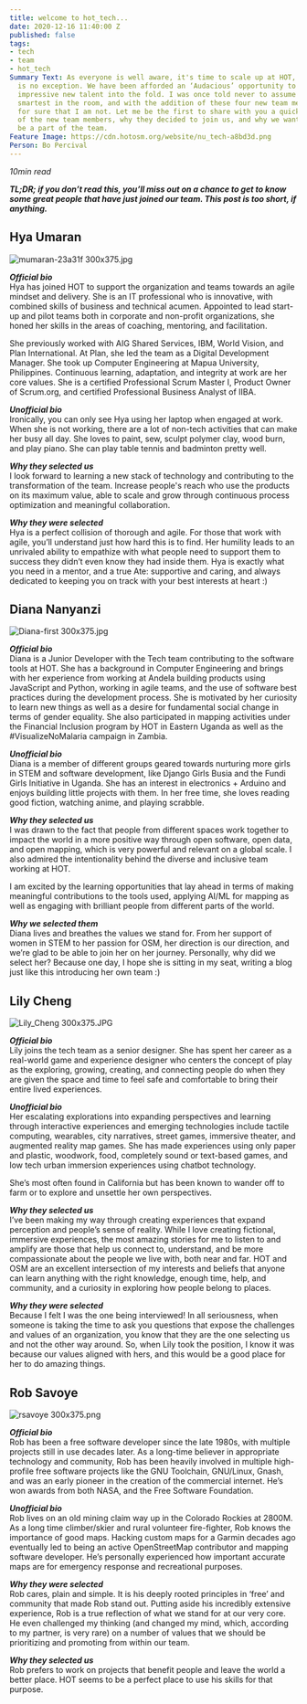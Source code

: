 ```yaml
---
title: welcome to hot_tech...
date: 2020-12-16 11:40:00 Z
published: false
tags:
- tech
- team
- hot_tech
Summary Text: As everyone is well aware, it's time to scale up at HOT, and hot_tech
  is no exception. We have been afforded an ‘Audacious’ opportunity to welcome some
  impressive new talent into the fold. I was once told never to assume you're the
  smartest in the room, and with the addition of these four new team members, I know
  for sure that I am not. Let me be the first to share with you a quick intro to each
  of the new team members, why they decided to join us, and why we wanted them to
  be a part of the team.
Feature Image: https://cdn.hotosm.org/website/nu_tech-a8bd3d.png
Person: Bo Percival
---
```


*10min read*

***TL;DR; if you don’t read this, you’ll miss out on a chance to get to know some great people that have just joined our team. This post is too short, if anything.***

## Hya Umaran
![mumaran-23a31f 300x375.jpg](https://cdn.hotosm.org/website/mumaran-23a31f+300x375.jpg)

***Official bio***\
Hya has joined HOT to support the organization and teams towards an agile mindset and delivery. She is an IT professional who is innovative, with combined skills of business and technical acumen. Appointed to lead start-up and pilot teams both in corporate and non-profit organizations, she honed her skills in the areas of coaching, mentoring, and facilitation.

She previously worked with AIG Shared Services, IBM, World Vision, and Plan International. At Plan, she led the team as a Digital Development Manager. She took up Computer Engineering at Mapua University, Philippines. Continuous learning, adaptation, and integrity at work are her core values. She is a certified Professional Scrum Master I, Product Owner of Scrum.org, and certified Professional Business Analyst of IIBA.

***Unofficial bio***\
Ironically, you can only see Hya using her laptop when engaged at work. When she is not working, there are a lot of non-tech activities that can make her busy all day. She loves to paint, sew, sculpt polymer clay, wood burn, and play piano. She can play table tennis and badminton pretty well.

***Why they selected us***\
I look forward to learning a new stack of technology and contributing to the transformation of the team. Increase people's reach who use the products on its maximum value, able to scale and grow through continuous process optimization and meaningful collaboration.

***Why they were selected***\
Hya is a perfect collision of thorough and agile. For those that work with agile, you’ll understand just how hard this is to find. Her humility leads to an unrivaled ability to empathize with what people need to support them to success they didn’t even know they had inside them. Hya is exactly what you need in a mentor, and a true Ate: supportive and caring, and always dedicated to keeping you on track with your best interests at heart :)

## Diana Nanyanzi
![Diana-first 300x375.jpg](https://cdn.hotosm.org/website/Diana-first+300x375.jpg)

***Official bio***\
Diana is a Junior Developer with the Tech team contributing to the software tools at HOT. She has a background in Computer Engineering and brings with her experience from working at Andela building products using JavaScript and Python, working in agile teams, and the use of software best practices during the development process. She is motivated by her curiosity to learn new things as well as a desire for fundamental social change in terms of gender equality. She also participated in mapping activities under the Financial Inclusion program by HOT in Eastern Uganda as well as the #VisualizeNoMalaria campaign in Zambia.

***Unofficial bio***\
Diana is a member of different groups geared towards nurturing more girls in STEM and software development, like Django Girls Busia and the Fundi Girls Initiative in Uganda. She has an interest in electronics \+ Arduino and enjoys building little projects with them. In her free time, she loves reading good fiction, watching anime, and playing scrabble.

***Why they selected us***\
I was drawn to the fact that people from different spaces work together to impact the world in a more positive way through open software, open data, and open mapping, which is very powerful and relevant on a global scale. I also admired the intentionality behind the diverse and inclusive team working at HOT.

I am excited by the learning opportunities that lay ahead in terms of making meaningful contributions to the tools used, applying AI/ML for mapping as well as engaging with brilliant people from different parts of the world.

***Why we selected them***\
Diana lives and breathes the values we stand for. From her support of women in STEM to her passion for OSM, her direction is our direction, and we’re glad to be able to join her on her journey. Personally, why did we select her? Because one day, I hope she is sitting in my seat, writing a blog just like this introducing her own team :)

## Lily Cheng
![Lily_Cheng 300x375.JPG](https://cdn.hotosm.org/website/Lily_Cheng+300x375.JPG)

***Official bio***\
Lily joins the tech team as a senior designer. She has spent her career as a real-world game and experience designer who centers the concept of play as the exploring, growing, creating, and connecting people do when they are given the space and time to feel safe and comfortable to bring their entire lived experiences.

***Unofficial bio***\
Her escalating explorations into expanding perspectives and learning through interactive experiences and emerging technologies include tactile computing, wearables, city narratives, street games, immersive theater, and augmented reality map games. She has made experiences using only paper and plastic, woodwork, food, completely sound or text-based games, and low tech urban immersion experiences using chatbot technology.

She’s most often found in California but has been known to wander off to farm or to explore and unsettle her own perspectives.

***Why they selected us***\
I’ve been making my way through creating experiences that expand perception and people’s sense of reality. While I love creating fictional, immersive experiences, the most amazing stories for me to listen to and amplify are those that help us connect to, understand, and be more compassionate about the people we live with, both near and far. HOT and OSM are an excellent intersection of my interests and beliefs that anyone can learn anything with the right knowledge, enough time, help, and community, and a curiosity in exploring how people belong to places.

***Why they were selected***\
Because I felt I was the one being interviewed! In all seriousness, when someone is taking the time to ask you questions that expose the challenges and values of an organization, you know that they are the one selecting us and not the other way around. So, when Lily took the position, I know it was because our values aligned with hers, and this would be a good place for her to do amazing things.

## Rob Savoye
![rsavoye 300x375.png](https://cdn.hotosm.org/website/rsavoye+300x375.png)

***Official bio***\
Rob has been a free software developer since the late 1980s, with multiple projects still in use decades later. As a long-time believer in appropriate technology and community, Rob has been heavily involved in multiple high-profile free software projects like the GNU Toolchain, GNU/Linux, Gnash, and was an early pioneer in the creation of the commercial internet. He’s won awards from both NASA, and the Free Software Foundation.

***Unofficial bio***\
Rob lives on an old mining claim way up in the Colorado Rockies at 2800M. As a long time climber/skier and rural volunteer fire-fighter, Rob knows the importance of good maps. Hacking custom maps for a Garmin decades ago eventually led to being an active OpenStreetMap contributor and mapping software developer. He’s personally experienced how important accurate maps are for emergency response and recreational purposes.

***Why they were selected***\
Rob cares, plain and simple. It is his deeply rooted principles in ‘free’ and community that made Rob stand out. Putting aside his incredibly extensive experience, Rob is a true reflection of what we stand for at our very core. He even challenged my thinking (and changed my mind, which, according to my partner, is very rare) on a number of values that we should be prioritizing and promoting from within our team.

***Why they selected us***\
Rob prefers to work on projects that benefit people and leave the world a better place. HOT seems to be a perfect place to use his skills for that purpose.